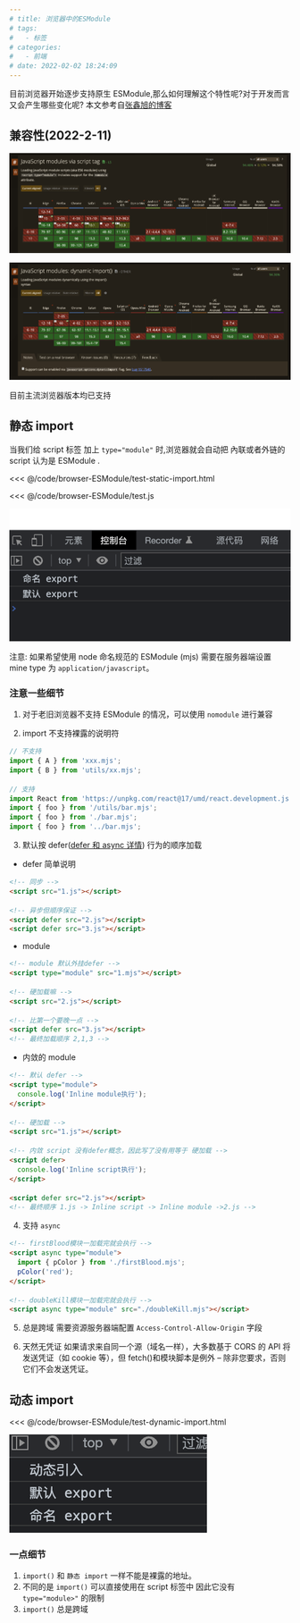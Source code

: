 ```yaml
---
# title: 浏览器中的ESModule
# tags:
#   - 标签
# categories:
#   - 前端
# date: 2022-02-02 18:24:09
---
```


目前浏览器开始逐步支持原生 ESModule,那么如何理解这个特性呢?对于开发而言又会产生哪些变化呢?
本文参考自[张鑫旭的博客](https://www.zhangxinxu.com/wordpress/2018/08/browser-native-es6-export-import-module/)

## 兼容性(2022-2-11)

![静态import](/images/can-i-use-modules-script.png)

![动态import](/images/can-i-use-dynamic.png)

目前主流浏览器版本均已支持

## 静态 import

当我们给 script 标签 加上 `type="module"` 时,浏览器就会自动把 內联或者外链的 script 认为是 ESModule .

<<< @/code/browser-ESModule/test-static-import.html

<<< @/code/browser-ESModule/test.js

![结果](/images/browser-esmodule/1.png)

注意: 如果希望使用 node 命名规范的 ESModule (mjs) 需要在服务器端设置 mine type 为 `application/javascript`。

### 注意一些细节

1. 对于老旧浏览器不支持 ESModule 的情况，可以使用 `nomodule` 进行兼容

2. import 不支持裸露的说明符

```javascript
// 不支持
import { A } from 'xxx.mjs';
import { B } from 'utils/xx.mjs';

// 支持
import React from 'https://unpkg.com/react@17/umd/react.development.js';
import { foo } from '/utils/bar.mjs';
import { foo } from './bar.mjs';
import { foo } from '../bar.mjs';
```

3. 默认按 defer([defer 和 async 详情](./html中的defer和async)) 行为的顺序加载

- defer 简单说明

```html
<!-- 同步 -->
<script src="1.js"></script>

<!-- 异步但顺序保证 -->
<script defer src="2.js"></script>
<script defer src="3.js"></script>
```

- module

```html
<!-- module 默认外挂defer -->
<script type="module" src="1.mjs"></script>

<!-- 硬加载嘛 -->
<script src="2.js"></script>

<!-- 比第一个要晚一点 -->
<script defer src="3.js"></script>
<!-- 最终加载顺序 2,1,3 -->
```

- 内敛的 module

```html
<!-- 默认 defer -->
<script type="module">
  console.log('Inline module执行');
</script>

<!-- 硬加载 -->
<script src="1.js"></script>

<!-- 内敛 script 没有defer概念，因此写了没有用等于 硬加载 -->
<script defer>
  console.log('Inline script执行');
</script>

<script defer src="2.js"></script>
<!-- 最终顺序 1.js -> Inline script -> Inline module ->2.js -->
```

4. 支持 `async`

```html
<!-- firstBlood模块一加载完就会执行 -->
<script async type="module">
  import { pColor } from './firstBlood.mjs';
  pColor('red');
</script>

<!-- doubleKill模块一加载完就会执行 -->
<script async type="module" src="./doubleKill.mjs"></script>
```

5. 总是跨域
   需要资源服务器端配置 `Access-Control-Allow-Origin` 字段

6. 天然无凭证
   如果请求来自同一个源（域名一样），大多数基于 CORS 的 API 将发送凭证（如 cookie 等），但 fetch()和模块脚本是例外 – 除非您要求，否则它们不会发送凭证。

## 动态 import

<<< @/code/browser-ESModule/test-dynamic-import.html

![结果](/images/browser-esmodule/2.png)

### 一点细节

1. `import()` 和 `静态 import` 一样不能是裸露的地址。
2. 不同的是 `import()` 可以直接使用在 script 标签中 因此它没有 `type="module>"` 的限制
3. `import()` 总是跨域
